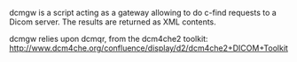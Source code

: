 dcmgw is a script acting as a gateway allowing to do c-find requests to a Dicom server. The results are returned as XML contents.

dcmgw relies upon dcmqr, from the dcm4che2 toolkit:
http://www.dcm4che.org/confluence/display/d2/dcm4che2+DICOM+Toolkit
